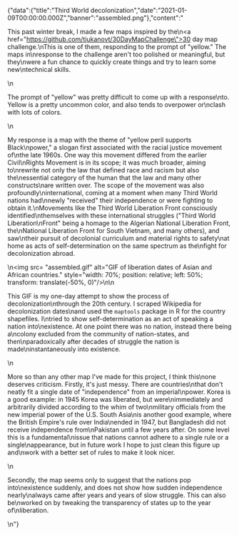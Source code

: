 {"data":{"title":"Third World decolonization","date":"2021-01-09T00:00:00.000Z","banner":"assembled.png"},"content":"<p>This past winter break, I made a few maps inspired by the\n<a href=\"https://github.com/tjukanovt/30DayMapChallenge\">30 day map challenge</a>.\nThis is one of them, responding to the prompt of &quot;yellow.&quot; The maps in\nresponse to the challenge aren&#39;t too polished or meaningful, but they\nwere a fun chance to quickly create things and try to learn some new\ntechnical skills.</p>\n<p>The prompt of &quot;yellow&quot; was pretty difficult to come up with a response\nto. Yellow is a pretty uncommon color, and also tends to overpower or\nclash with lots of colors.</p>\n<p>My response is a map with the theme of &quot;yellow peril supports Black\npower,&quot; a slogan first associated with the racial justice movement of\nthe late 1960s. One way this movement differed from the earlier Civil\nRights Movement is in its scope; it was much broader, aiming to\nrewrite not only the law that defined race and racism but also the\nessential category of the human that the law and many other constructs\nare written over. The scope of the movement was also profoundly\ninternational, coming at a moment when many Third World nations had\nnewly &quot;received&quot; their independence or were fighting to obtain it.\nMovements like the Third World Liberation Front consciously identified\nthemselves with these international struggles (&quot;Third World Liberation\nFront&quot; being a homage to the Algerian National Liberation Front, the\nNational Liberation Front for South Vietnam, and many others), and saw\ntheir pursuit of decolonial curriculum and material rights to safety\nat home as acts of self-determination on the same spectrum as the\nfight for decolonization abroad.</p>\n<img src= \"assembled.gif\" alt=\"GIF of liberation dates of Asian and African countries.\" style=\"width: 70%; position: relative; left: 50%; transform: translate(-50%, 0)\"/>\n\n<p>This GIF is my one-day attempt to show the process of decolonization\nthrough the 20th century. I scraped Wikipedia for decolonization dates\nand used the <code>maptools</code> package in R for the country shapefiles. I\ntried to show self-determination as an act of speaking a nation into\nexistence. At one point there was no nation, instead there being a\ncolony excluded from the community of nation-states, and then\nparadoxically after decades of struggle the nation is made\ninstantaneously into existence.</p>\n<p>More so than any other map I&#39;ve made for this project, I think this\none deserves criticism. Firstly, it&#39;s just messy. There are countries\nthat don&#39;t neatly fit a single date of &quot;independence&quot; from an imperial\npower. Korea is a good example: in 1945 Korea was liberated, but were\nimmediately and arbitrarily divided according to the whim of two\nmilitary officials from the new imperial power of the U.S. South Asia\nis another good example, where the British Empire&#39;s rule over India\nended in 1947, but Bangladesh did not receive independence from\nPakistan until a few years after. On some level this is a fundamental\nissue that nations cannot adhere to a single rule or a single\nappearance, but in future work I hope to just clean this figure up and\nwork with a better set of rules to make it look nicer.</p>\n<p>Secondly, the map seems only to suggest that the nations pop into\nexistence suddenly, and does not show how sudden independence nearly\nalways came after years and years of slow struggle. This can also be\nworked on by tweaking the transparency of states up to the year of\nliberation.</p>\n"}